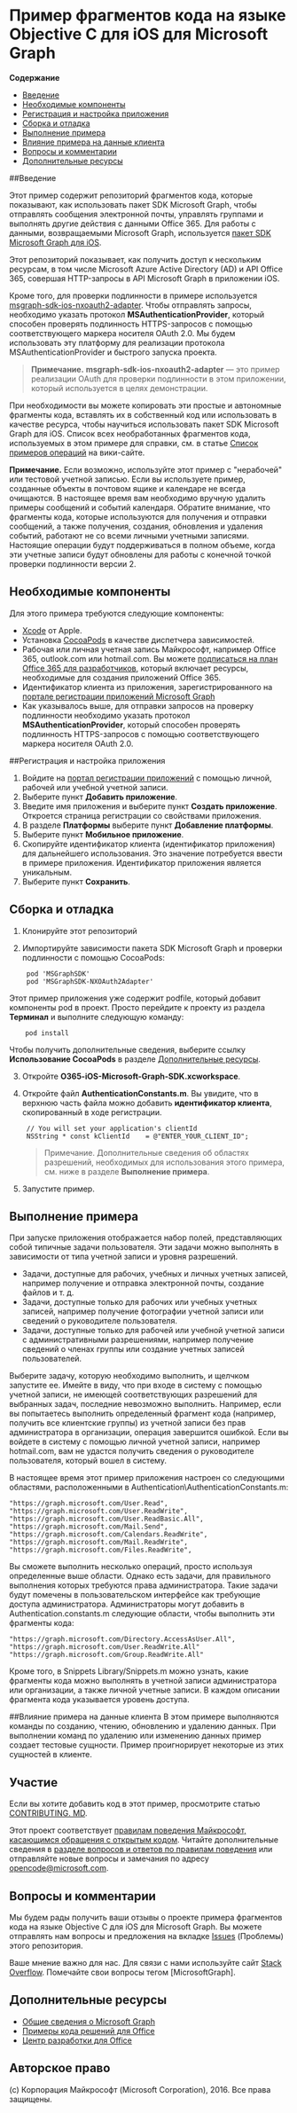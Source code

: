 # Пример фрагментов кода на языке Objective C для iOS для Microsoft Graph

**Содержание**

* [Введение](#Введение)
* [Необходимые компоненты](#Необходимые-компоненты)
* [Регистрация и настройка приложения](#Регистрация-и-настройка-приложения)
* [Сборка и отладка](#Сборка-и-отладка)
* [Выполнение примера](#Выполнение-примера)
* [Влияние примера на данные клиента](#Влияние-примера-на-данные-клиента)
* [Вопросы и комментарии](#Вопросы-и-комментарии)
* [Дополнительные ресурсы](#Дополнительные-ресурсы)

<a name="introduction"></a>
##Введение

Этот пример содержит репозиторий фрагментов кода, которые показывают, как использовать пакет SDK Microsoft Graph, чтобы отправлять сообщения электронной почты, управлять группами и выполнять другие действия с данными Office 365. Для работы с данными, возвращаемыми Microsoft Graph, используется [пакет SDK Microsoft Graph для iOS](https://github.com/microsoftgraph/msgraph-sdk-ios).

Этот репозиторий показывает, как получить доступ к нескольким ресурсам, в том числе Microsoft Azure Active Directory (AD) и API Office 365, совершая HTTP-запросы в API Microsoft Graph в приложении iOS. 

Кроме того, для проверки подлинности в примере используется [msgraph-sdk-ios-nxoauth2-adapter](https://github.com/microsoftgraph/msgraph-sdk-ios-nxoauth2-adapter). Чтобы отправлять запросы, необходимо указать протокол **MSAuthenticationProvider**, который способен проверять подлинность HTTPS-запросов с помощью соответствующего маркера носителя OAuth 2.0. Мы будем использовать эту платформу для реализации протокола MSAuthenticationProvider и быстрого запуска проекта.

 > **Примечание.** **msgraph-sdk-ios-nxoauth2-adapter** — это пример реализации OAuth для проверки подлинности в этом приложении, который используется в целях демонстрации.

При необходимости вы можете копировать эти простые и автономные фрагменты кода, вставлять их в собственный код или использовать в качестве ресурса, чтобы научиться использовать пакет SDK Microsoft Graph для iOS. Список всех необработанных фрагментов кода, используемых в этом примере для справки, см. в статье [Список примеров операций](https://github.com/microsoftgraph/iOS-objectiveC-snippets-sample/wiki/Sample-Operations-List) на вики-сайте.

**Примечание.** Если возможно, используйте этот пример с "нерабочей" или тестовой учетной записью. Если вы используете пример, созданные объекты в почтовом ящике и календаре не всегда очищаются. В настоящее время вам необходимо вручную удалить примеры сообщений и событий календаря. Обратите внимание, что фрагменты кода, которые используются для получения и отправки сообщений, а также получения, создания, обновления и удаления событий, работают не со всеми личными учетными записями. Настоящие операции будут поддерживаться в полном объеме, когда эти учетные записи будут обновлены для работы с конечной точкой проверки подлинности версии 2.

 

<a name="prerequisites"></a>
## Необходимые компоненты ##

Для этого примера требуются следующие компоненты:  
* [Xcode](https://developer.apple.com/xcode/downloads/) от Apple.
* Установка [CocoaPods](https://guides.cocoapods.org/using/using-cocoapods.html) в качестве диспетчера зависимостей.
* Рабочая или личная учетная запись Майкрософт, например Office 365, outlook.com или hotmail.com. Вы можете [подписаться на план Office 365 для разработчиков](https://aka.ms/devprogramsignup), который включает ресурсы, необходимые для создания приложений Office 365.
* Идентификатор клиента из приложения, зарегистрированного на [портале регистрации приложений Microsoft Graph](https://graph.microsoft.io/en-us/app-registration)
* Как указывалось выше, для отправки запросов на проверку подлинности необходимо указать протокол **MSAuthenticationProvider**, который способен проверять подлинность HTTPS-запросов с помощью соответствующего маркера носителя OAuth 2.0. 


      
<a name="register"></a>
##Регистрация и настройка приложения

1. Войдите на [портал регистрации приложений](https://apps.dev.microsoft.com/) с помощью личной, рабочей или учебной учетной записи.  
2. Выберите пункт **Добавить приложение**.  
3. Введите имя приложения и выберите пункт **Создать приложение**. Откроется страница регистрации со свойствами приложения.  
4. В разделе **Платформы** выберите пункт **Добавление платформы**.  
5. Выберите пункт **Мобильное приложение**.  
6. Скопируйте идентификатор клиента (идентификатор приложения) для дальнейшего использования. Это значение потребуется ввести в примере приложения. Идентификатор приложения является уникальным.   
7. Выберите пункт **Сохранить**.  


<a name="build"></a>
## Сборка и отладка ##

1. Клонируйте этот репозиторий
2. Импортируйте зависимости пакета SDK Microsoft Graph и проверки подлинности с помощью CocoaPods:

        pod 'MSGraphSDK'
        pod 'MSGraphSDK-NXOAuth2Adapter'


 Этот пример приложения уже содержит podfile, который добавит компоненты pod в проект. Просто перейдите к проекту из раздела **Терминал** и выполните следующую команду:

        pod install

   Чтобы получить дополнительные сведения, выберите ссылку **Использование CocoaPods** в разделе [Дополнительные ресурсы](#Дополнительные-ресурсы).

3. Откройте **O365-iOS-Microsoft-Graph-SDK.xcworkspace**.
4. Откройте файл **AuthenticationConstants.m**. Вы увидите, что в верхнюю часть файла можно добавить **идентификатор клиента**, скопированный в ходе регистрации.

        // You will set your application's clientId
        NSString * const kClientId    = @"ENTER_YOUR_CLIENT_ID";

    > Примечание. Дополнительные сведения об областях разрешений, необходимых для использования этого примера, см. ниже в разделе **Выполнение примера**.
5. Запустите пример.

<a name="run"></a>
## Выполнение примера

При запуске приложения отображается набор полей, представляющих собой типичные задачи пользователя. Эти задачи можно выполнять в зависимости от типа учетной записи и уровня разрешений.

- Задачи, доступные для рабочих, учебных и личных учетных записей, например получение и отправка электронной почты, создание файлов и т. д.
- Задачи, доступные только для рабочих или учебных учетных записей, например получение фотографии учетной записи или сведений о руководителе пользователя.
- Задачи, доступные только для рабочей или учебной учетной записи с административными разрешениями, например получение сведений о членах группы или создание учетных записей пользователей.

Выберите задачу, которую необходимо выполнить, и щелчком запустите ее. Имейте в виду, что при входе в систему с помощью учетной записи, не имеющей соответствующих разрешений для выбранных задач, последние невозможно выполнить. Например, если вы попытаетесь выполнить определенный фрагмент кода (например, получить все клиентские группы) из учетной записи без прав администратора в организации, операция завершится ошибкой. Если вы войдете в систему с помощью личной учетной записи, например hotmail.com, вам не удастся получить сведения о руководителе пользователя, который вошел в систему.

В настоящее время этот пример приложения настроен со следующими областями, расположенными в Authentication\AuthenticationConstants.m:

    "https://graph.microsoft.com/User.Read",
    "https://graph.microsoft.com/User.ReadWrite",
    "https://graph.microsoft.com/User.ReadBasic.All",
    "https://graph.microsoft.com/Mail.Send",
    "https://graph.microsoft.com/Calendars.ReadWrite",
    "https://graph.microsoft.com/Mail.ReadWrite",
    "https://graph.microsoft.com/Files.ReadWrite",

Вы сможете выполнить несколько операций, просто используя определенные выше области. Однако есть задачи, для правильного выполнения которых требуются права администратора. Такие задачи будут помечены в пользовательском интерфейсе как требующие доступа администратора. Администраторы могут добавить в Authentication.constants.m следующие области, чтобы выполнить эти фрагменты кода:

    "https://graph.microsoft.com/Directory.AccessAsUser.All",
    "https://graph.microsoft.com/User.ReadWrite.All"
    "https://graph.microsoft.com/Group.ReadWrite.All"

Кроме того, в Snippets Library/Snippets.m можно узнать, какие фрагменты кода можно выполнять в учетной записи администратора или организации, а также личной учетные записи. В каждом описании фрагмента кода указывается уровень доступа.

<a name="#how-the-sample-affects-your-tenant-data"></a>
##Влияние примера на данные клиента
В этом примере выполняются команды по созданию, чтению, обновлению и удалению данных. При выполнении команд по удалению или изменению данных пример создает тестовые сущности. Пример проигнорирует некоторые из этих сущностей в клиенте.

<a name="contributing"></a>
## Участие ##

Если вы хотите добавить код в этот пример, просмотрите статью [CONTRIBUTING. MD](/CONTRIBUTING.md).

Этот проект соответствует [правилам поведения Майкрософт, касающимся обращения с открытым кодом](https://opensource.microsoft.com/codeofconduct/). Читайте дополнительные сведения в [разделе вопросов и ответов по правилам поведения](https://opensource.microsoft.com/codeofconduct/faq/) или отправляйте новые вопросы и замечания по адресу [opencode@microsoft.com](mailto:opencode@microsoft.com).

<a name="questions"></a>
## Вопросы и комментарии

Мы будем рады получить ваши отзывы о проекте примера фрагментов кода на языке Objective C для iOS для Microsoft Graph. Вы можете отправлять нам вопросы и предложения на вкладке [Issues](https://github.com/microsoftgraph/iOS-objectiveC-snippets-sample/issues) (Проблемы) этого репозитория.

Ваше мнение важно для нас. Для связи с нами используйте сайт [Stack Overflow](http://stackoverflow.com/questions/tagged/office365+or+microsoftgraph). Помечайте свои вопросы тегом [MicrosoftGraph].

<a name="additional-resources"></a>
## Дополнительные ресурсы ##

- [Общие сведения о Microsoft Graph](http://graph.microsoft.io)
- [Примеры кода решений для Office](http://dev.office.com/code-samples)
- [Центр разработки для Office](http://dev.office.com/)


## Авторское право
(c) Корпорация Майкрософт (Microsoft Corporation), 2016. Все права защищены.